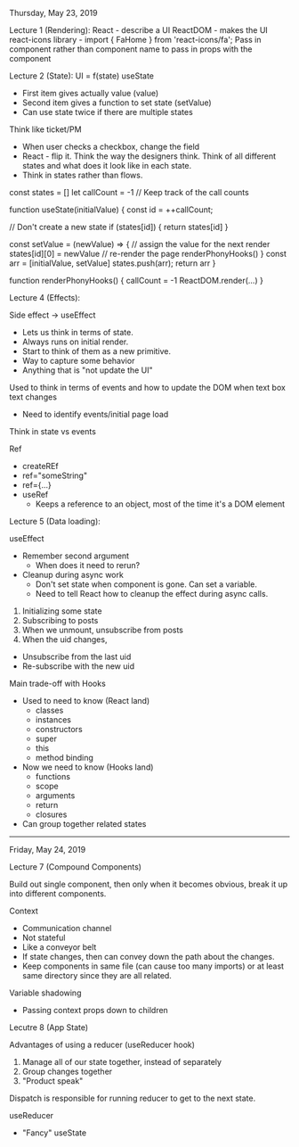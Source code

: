 Thursday, May 23, 2019

Lecture 1 (Rendering):
React - describe a UI
ReactDOM - makes the UI
react-icons library - import { FaHome } from 'react-icons/fa';
Pass in component rather than component name to pass in props with the component

Lecture 2 (State):
UI = f(state)
useState
- First item gives actually value (value)
- Second item gives a function to set state (setValue)
- Can use state twice if there are multiple states

Think like ticket/PM
- When user checks a checkbox, change the field
- React - flip it. Think the way the designers think. Think of all different states and what does it look like in each state.
- Think in states rather than flows.

const states = []
let callCount = -1  // Keep track of the call counts

function useState(initialValue) {
  const id = ++callCount;

  // Don't create a new state
  if (states[id]) {
    return states[id]
  }

  const setValue = (newValue) => {
    // assign the value for the next render
    states[id][0] = newValue
    // re-render the page
    renderPhonyHooks()
  }
  const arr = [initialValue, setValue]
  states.push(arr);
  return arr
}

function renderPhonyHooks() {
  callCount = -1
  ReactDOM.render(...)
}

Lecture 4 (Effects):

Side effect -> useEffect
- Lets us think in terms of state.
- Always runs on initial render.
- Start to think of them as a new primitive.
- Way to capture some behavior
- Anything that is "not update the UI"

Used to think in terms of events and how to update the DOM when text box text changes
- Need to identify events/initial page load

Think in state vs events

Ref
- createREf
- ref="someString"
- ref={...}
- useRef
  - Keeps a reference to an object, most of the time it's a DOM element

Lecture 5 (Data loading):

useEffect
- Remember second argument
  - When does it need to rerun?
- Cleanup during async work
  - Don't set state when component is gone. Can set a variable.
  - Need to tell React how to cleanup the effect during async calls.

1. Initializing some state
2. Subscribing to posts
3. When we unmount, unsubscribe from posts
4. When the uid changes,
  - Unsubscribe from the last uid
  - Re-subscribe with the new uid

Main trade-off with Hooks
- Used to need to know (React land)
  - classes
  - instances
  - constructors
  - super
  - this
  - method binding
- Now we need to know (Hooks land)
  - functions
  - scope
  - arguments
  - return
  - closures
- Can group together related states

------------------------------------------------------------------------------------------------------------------------------------------------------------

Friday, May 24, 2019

Lecture 7 (Compound Components)

Build out single component, then only when it becomes obvious, break it up into different components.

Context
- Communication channel
- Not stateful
- Like a conveyor belt
- If state changes, then can convey down the path about the changes.
- Keep components in same file (can cause too many imports) or at least same directory since they are all related.

Variable shadowing
- Passing context props down to children

Lecutre 8 (App State)

Advantages of using a reducer (useReducer hook)
1. Manage all of our state together, instead of separately
2. Group changes together
3. "Product speak"

Dispatch is responsible for running reducer to get to the next state.

useReducer
- "Fancy" useState